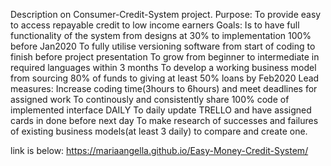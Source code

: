 Description on Consumer-Credit-System project.
Purpose: To provide easy to access repayable credit to low income earners
Goals:
Is to have full functionality of the system from designs at 30% to implementation 100% before Jan2020
To fully utilise versioning software from start of coding to finish before project presentation
To grow from beginner to intermediate in required languages within 3 months
To develop a working business model from sourcing 80% of funds to giving at least 50% loans by Feb2020
Lead measures:
Increase coding time(3hours to 6hours) and meet deadlines for assigned work
To continously and consistently share 100% code of implemented interface DAILY
To daily update TRELLO and have assigned cards in done before next day
To make research of successes and failures of existing business models(at least 3 daily) to compare and create one.


link is below:
https://mariaangella.github.io/Easy-Money-Credit-System/